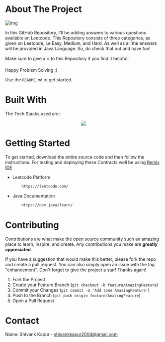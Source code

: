 <!-- ABOUT THE PROJECT -->
# About The Project
![img](https://github.com/ShivankK26/Leetcode-Questions/assets/115289871/bebf79bc-6475-42f0-a043-1c6ef5d64912)







In this GitHub Repository, I'll be adding answers to various questions available on Leetcode. This Repository consists of three categories, as given on Leetcode, i.e Easy, Medium, and Hard. As well as all the answers will be provided in Java Language. So, do check that out and have fun! 

Make sure to give a ⭐ to this Repository if you find it helpful!

Happy Problem Solving ;)


Use the `README.md` to get started.



<!-- BUILT WITH -->
# Built With

The Tech Stacks used are:

<div align="center">
<a href="https://skillicons.dev">
    <img src="https://skillicons.dev/icons?i=java,vscode,git" />
</a>
</div>



<!-- GETTING STARTED -->
# Getting Started
To get started, download the entire source code and then follow the instructions. For testing and deploying these Contracts well be using [Remix IDE](https://remix.ethereum.org/)

  
* Leetcode Platform 

  ```sh
      https://leetcode.com/
  ```

* Java Documentation

  ```sh
      https://dev.java/learn/
  ```


<!-- CONTRIBUTING -->
# Contributing

Contributions are what make the open source community such an amazing place to learn, inspire, and create. Any contributions you make are **greatly appreciated**.

If you have a suggestion that would make this better, please fork the repo and create a pull request. You can also simply open an issue with the tag "enhancement".
Don't forget to give the project a star! Thanks again!

1. Fork the Project
2. Create your Feature Branch (`git checkout -b feature/AmazingFeature`)
3. Commit your Changes (`git commit -m 'Add some AmazingFeature'`)
4. Push to the Branch (`git push origin feature/AmazingFeature`)
5. Open a Pull Request




  
<!-- CONTACT -->
# Contact

Name: Shivank Kapur - shivankkapur2004@gmail.com
